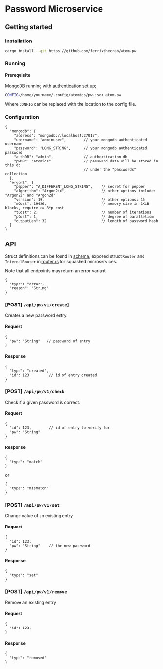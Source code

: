 # Password Microservice

## Getting started

### Installation

```sh
cargo install --git https://github.com/ferristhecrab/atom-pw
```

### Running

#### Prerequisite
MongoDB running with [authentication set up](https://www.geeksforgeeks.org/how-to-enable-authentication-on-mongodb/);

```sh
CONFIG=/home/yourname/.config/atomics/pw.json atom-pw
```

Where `CONFIG` can be replaced with the location to the config file.

### Configuration

```jsonc
{
  "mongodb": {
    "address": "mongodb://localhost:27017",
    "username": "adminuser",        // your mongodb authenticated username
    "password": "LONG_STRING",      // your mongodb authenticated password
    "authDB": "admin",              // authentication db
    "pwDB": "atomics"               // password data will be stored in this db
                                    // under the "passwords" collection
  },
  "argon2": {
    "pepper": "A_DIFFERENT_LONG_STRING",    // secret for pepper
    "algorithm": "Argon2id",                // other options include: "Argon2i" and "Argon2d"
    "version": 19,                          // other options: 16
    "mCost": 19456,                         // memory size in 1KiB blocks, require >= 8*p_cost
    "tCost": 2,                             // number of iterations
    "pCost": 1,                             // degree of parallelism
    "outputLen": 32                         // length of password hash
  }
}
```

## API

Struct definitions can be found in [schema](./src/schema), exposed struct `Router` and `InternalRouter` in [router.rs](./src/router.rs) for squashed microservices.

Note that all endpoints may return an error variant
```jsonc
{
  "type": "error",
  "reason": "String"
}
```

### [POST] `/api/pw/v1/create`]

Creates a new password entry.

#### Request

```jsonc
{
  "pw": "String"   // password of entry
}
```

#### Response

```jsonc
{
  "type": "created",
  "id": 123         // id of entry created
}
```

### [POST] `/api/pw/v1/check`

Check if a given password is correct.

#### Request

```jsonc
{
  "id": 123,        // id of entry to verify for
  "pw": "String"
}
```

#### Response

```jsonc
{
  "type": "match"
}
```
or
```jsonc
{
  "type": "mismatch"
}
```

### [POST] `/api/pw/v1/set`

Change value of an existing entry

#### Request

```jsonc
{
  "id": 123,
  "pw": "String"    // the new password
}
```

#### Response

```jsonc
{
  "type": "set"
}
```

### [POST] `/api/pw/v1/remove`

Remove an existing entry

#### Request

```jsonc
{
  "id": 123,
}
```

#### Response

```jsonc
{
  "type": "removed"
}
```

